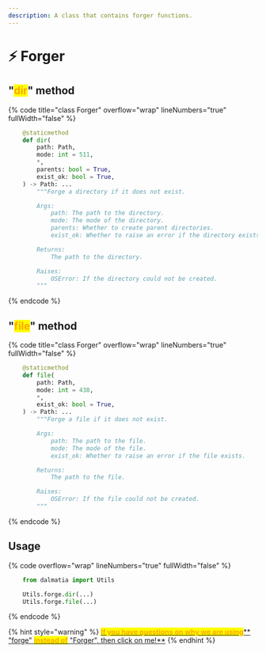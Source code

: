 ```yaml
---
description: A class that contains forger functions.
---
```


# ⚡ Forger

## "<mark style="color:orange;">dir</mark>" method

{% code title="class Forger" overflow="wrap" lineNumbers="true" fullWidth="false" %}
```python
    @staticmethod
    def dir(
        path: Path,
        mode: int = 511,
        *,
        parents: bool = True,
        exist_ok: bool = True,
    ) -> Path: ...
        """Forge a directory if it does not exist.

        Args:
            path: The path to the directory.
            mode: The mode of the directory.
            parents: Whether to create parent directories.
            exist_ok: Whether to raise an error if the directory exists.

        Returns:
            The path to the directory.

        Raises:
            OSError: If the directory could not be created.
        """
```
{% endcode %}

## "<mark style="color:orange;">file</mark>" method

{% code title="class Forger" overflow="wrap" lineNumbers="true" fullWidth="false" %}
```python
    @staticmethod
    def file(
        path: Path,
        mode: int = 438,
        *,
        exist_ok: bool = True,
    ) -> Path: ...
        """Forge a file if it does not exist.

        Args:
            path: The path to the file.
            mode: The mode of the file.
            exist_ok: Whether to raise an error if the file exists.

        Returns:
            The path to the file.

        Raises:
            OSError: If the file could not be created.
        """
```
{% endcode %}

## Usage

{% code overflow="wrap" lineNumbers="true" fullWidth="false" %}
```python
    from dalmatia import Utils

    Utils.forge.dir(...)
    Utils.forge.file(...)
```
{% endcode %}

{% hint style="warning" %}
[<mark style="color:orange;">**If you have questions on why we are using**</mark>** **<mark style="color:red;">**"forge"**</mark>** **<mark style="color:orange;">**instead of**</mark>** **<mark style="color:red;">**"Forger"**</mark><mark style="color:orange;">**, then click on me!**</mark>](../quick-start.md)
{% endhint %}
